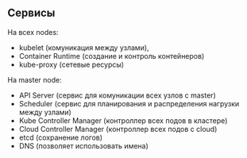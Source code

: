 ## Сервисы 

На всех nodes: 
- kubelet (комуникация между узлами),
- Container Runtime (создание и контроль контейнеров)
- kube-proxy (сетевые ресурсы)

На master node:
- API Server (сервис для комуникации всех узлов с master)
- Scheduler (сервис для планирования и распределения нагрузки между узлами)
- Kube Controller Manager (контроллер всех подов в кластере)
- Cloud Controller Manager (контроллер всех подов с cloud) 
- etcd (сохранение логов)
- DNS (позволяет использовать имена)